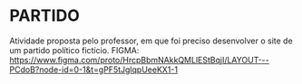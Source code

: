 # PARTIDO
Atividade proposta pelo professor, em que foi preciso desenvolver o site de um partido político fictício.
FIGMA: https://www.figma.com/proto/HrcpBbmNAkkQMLlEStBqjI/LAYOUT---PCdoB?node-id=0-1&t=gPF5tJglqpUeeKX1-1
